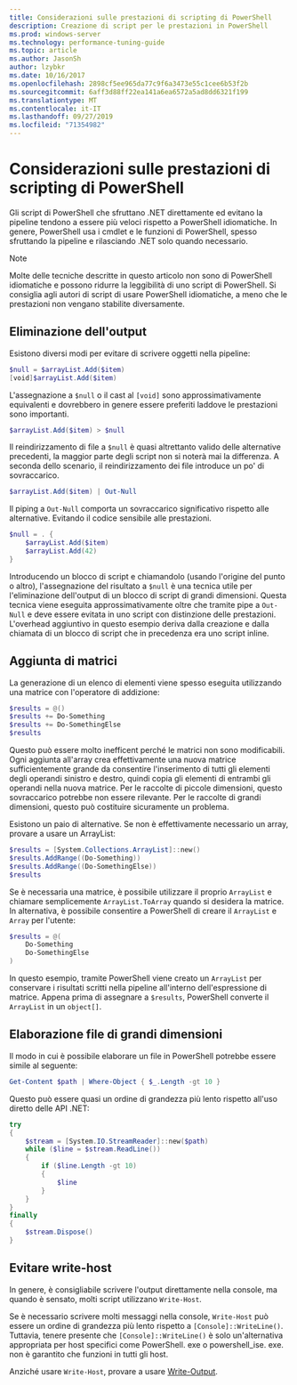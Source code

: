 ```yaml
---
title: Considerazioni sulle prestazioni di scripting di PowerShell
description: Creazione di script per le prestazioni in PowerShell
ms.prod: windows-server
ms.technology: performance-tuning-guide
ms.topic: article
ms.author: JasonSh
author: lzybkr
ms.date: 10/16/2017
ms.openlocfilehash: 2898cf5ee965da77c9f6a3473e55c1cee6b53f2b
ms.sourcegitcommit: 6aff3d88ff22ea141a6ea6572a5ad8dd6321f199
ms.translationtype: MT
ms.contentlocale: it-IT
ms.lasthandoff: 09/27/2019
ms.locfileid: "71354982"
---
```

# <a name="powershell-scripting-performance-considerations"></a>Considerazioni sulle prestazioni di scripting di PowerShell

Gli script di PowerShell che sfruttano .NET direttamente ed evitano la pipeline tendono a essere più veloci rispetto a PowerShell idiomatiche. In genere, PowerShell usa i cmdlet e le funzioni di PowerShell, spesso sfruttando la pipeline e rilasciando .NET solo quando necessario.

>[!Note] 
> Molte delle tecniche descritte in questo articolo non sono di PowerShell idiomatiche e possono ridurre la leggibilità di uno script di PowerShell. Si consiglia agli autori di script di usare PowerShell idiomatiche, a meno che le prestazioni non vengano stabilite diversamente.

## <a name="suppressing-output"></a>Eliminazione dell'output

Esistono diversi modi per evitare di scrivere oggetti nella pipeline:

```PowerShell
$null = $arrayList.Add($item)
[void]$arrayList.Add($item)
```

L'assegnazione a `$null` o il cast al `[void]` sono approssimativamente equivalenti e dovrebbero in genere essere preferiti laddove le prestazioni sono importanti.

```PowerShell
$arrayList.Add($item) > $null
```

Il reindirizzamento di file a `$null` è quasi altrettanto valido delle alternative precedenti, la maggior parte degli script non si noterà mai la differenza.
A seconda dello scenario, il reindirizzamento dei file introduce un po' di sovraccarico.

```PowerShell
$arrayList.Add($item) | Out-Null
```

Il piping a `Out-Null` comporta un sovraccarico significativo rispetto alle alternative.
Evitando il codice sensibile alle prestazioni.

```PowerShell
$null = . {
    $arrayList.Add($item)
    $arrayList.Add(42)
}
```

Introducendo un blocco di script e chiamandolo (usando l'origine del punto o altro), l'assegnazione del risultato a `$null` è una tecnica utile per l'eliminazione dell'output di un blocco di script di grandi dimensioni.
Questa tecnica viene eseguita approssimativamente oltre che tramite pipe a `Out-Null` e deve essere evitata in uno script con distinzione delle prestazioni.
L'overhead aggiuntivo in questo esempio deriva dalla creazione e dalla chiamata di un blocco di script che in precedenza era uno script inline.


## <a name="array-addition"></a>Aggiunta di matrici

La generazione di un elenco di elementi viene spesso eseguita utilizzando una matrice con l'operatore di addizione:

```PowerShell
$results = @()
$results += Do-Something
$results += Do-SomethingElse
$results
```

Questo può essere molto inefficent perché le matrici non sono modificabili.
Ogni aggiunta all'array crea effettivamente una nuova matrice sufficientemente grande da consentire l'inserimento di tutti gli elementi degli operandi sinistro e destro, quindi copia gli elementi di entrambi gli operandi nella nuova matrice.
Per le raccolte di piccole dimensioni, questo sovraccarico potrebbe non essere rilevante.
Per le raccolte di grandi dimensioni, questo può costituire sicuramente un problema.

Esistono un paio di alternative.
Se non è effettivamente necessario un array, provare a usare un ArrayList:

```PowerShell
$results = [System.Collections.ArrayList]::new()
$results.AddRange((Do-Something))
$results.AddRange((Do-SomethingElse))
$results
```

Se è necessaria una matrice, è possibile utilizzare il proprio `ArrayList` e chiamare semplicemente `ArrayList.ToArray` quando si desidera la matrice.
In alternativa, è possibile consentire a PowerShell di creare il `ArrayList` e `Array` per l'utente:

```PowerShell
$results = @(
    Do-Something
    Do-SomethingElse
)
```

In questo esempio, tramite PowerShell viene creato un `ArrayList` per conservare i risultati scritti nella pipeline all'interno dell'espressione di matrice.
Appena prima di assegnare a `$results`, PowerShell converte il `ArrayList` in un `object[]`.

## <a name="processing-large-files"></a>Elaborazione file di grandi dimensioni

Il modo in cui è possibile elaborare un file in PowerShell potrebbe essere simile al seguente:

```PowerShell
Get-Content $path | Where-Object { $_.Length -gt 10 }
```

Questo può essere quasi un ordine di grandezza più lento rispetto all'uso diretto delle API .NET:

```PowerShell
try
{
    $stream = [System.IO.StreamReader]::new($path)
    while ($line = $stream.ReadLine())
    {
        if ($line.Length -gt 10)
        {
            $line
        }
    }
}
finally
{
    $stream.Dispose()
}
```

## <a name="avoid-write-host"></a>Evitare write-host

In genere, è consigliabile scrivere l'output direttamente nella console, ma quando è sensato, molti script utilizzano `Write-Host`.

Se è necessario scrivere molti messaggi nella console, `Write-Host` può essere un ordine di grandezza più lento rispetto a `[Console]::WriteLine()`. Tuttavia, tenere presente che `[Console]::WriteLine()` è solo un'alternativa appropriata per host specifici come PowerShell. exe o powershell_ise. exe. non è garantito che funzioni in tutti gli host.

Anziché usare `Write-Host`, provare a usare [Write-Output](/powershell/module/Microsoft.PowerShell.Utility/Write-Output?view=powershell-5.1).

